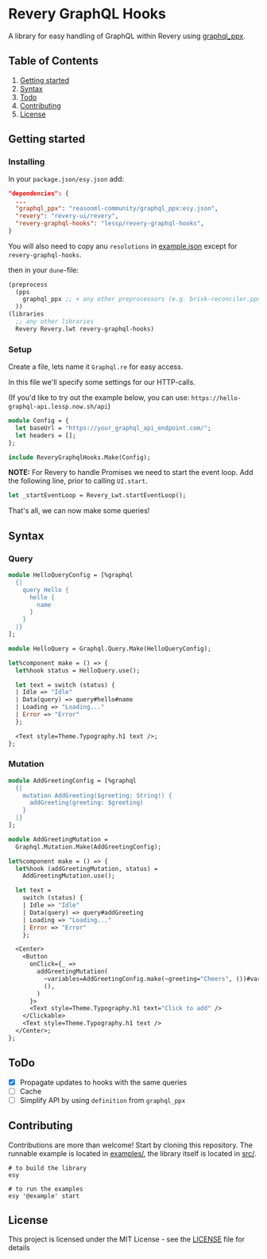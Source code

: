 # Revery GraphQL Hooks

A library for easy handling of GraphQL within Revery using [graphql_ppx](https://github.com/reasonml-community/graphql_ppx).

## Table of Contents

1. [Getting started](#getting-started)
2. [Syntax](#syntax)
3. [Todo](#todo)
4. [Contributing](#contributing)
5. [License](#license)

## Getting started

### Installing

In your `package.json/esy.json` add:

```json
"dependencies": {
  ...
  "graphql_ppx": "reasonml-community/graphql_ppx:esy.json",
  "revery": "revery-ui/revery",
  "revery-graphql-hooks": "lessp/revery-graphql-hooks",
}
```

You will also need to copy anu `resolutions` in [example.json](example.json) except for `revery-graphql-hooks`.

then in your `dune`-file:

```lisp
(preprocess
  (pps
    graphql_ppx ;; + any other preprocessors (e.g. brisk-reconciler.ppx) for Revery
  ))
(libraries
  ;; any other libraries
  Revery Revery.lwt revery-graphql-hooks)
```

### Setup

Create a file, lets name it `Graphql.re` for easy access.

In this file we'll specify some settings for our HTTP-calls.

(If you'd like to try out the example below, you can use: `https://hello-graphql-api.lessp.now.sh/api`)

```ocaml
module Config = {
  let baseUrl = "https://your_graphql_api_endpoint.com/";
  let headers = [];
};

include ReveryGraphqlHooks.Make(Config);
```

**NOTE:** For Revery to handle Promises we need to start the event loop. Add the following line, prior to calling `UI.start`.

```ocaml
let _startEventLoop = Revery_Lwt.startEventLoop();
```

That's all, we can now make some queries!

## Syntax

### Query

```ocaml
module HelloQueryConfig = [%graphql
  {|
    query Hello {
      hello {
        name
      }
    }
  |}
];

module HelloQuery = Graphql.Query.Make(HelloQueryConfig);

let%component make = () => {
  let%hook status = HelloQuery.use();

  let text = switch (status) {
  | Idle => "Idle"
  | Data(query) => query#hello#name
  | Loading => "Loading..."
  | Error => "Error"
  };

  <Text style=Theme.Typography.h1 text />;
};
```

### Mutation

```ocaml
module AddGreetingConfig = [%graphql
  {|
    mutation AddGreeting($greeting: String!) {
      addGreeting(greeting: $greeting)
    }
  |}
];

module AddGreetingMutation =
  Graphql.Mutation.Make(AddGreetingConfig);

let%component make = () => {
  let%hook (addGreetingMutation, status) =
    AddGreetingMutation.use();

  let text =
    switch (status) {
    | Idle => "Idle"
    | Data(query) => query#addGreeting
    | Loading => "Loading..."
    | Error => "Error"
    };

  <Center>
    <Button
      onClick={_ =>
        addGreetingMutation(
          ~variables=AddGreetingConfig.make(~greeting="Cheers", ())#variables,
          (),
        )
      }>
      <Text style=Theme.Typography.h1 text="Click to add" />
    </Clickable>
    <Text style=Theme.Typography.h1 text />
  </Center>;
};
```

## ToDo

- [x] Propagate updates to hooks with the same queries
- [ ] Cache
- [ ] Simplify API by using `definition` from `graphql_ppx`

## Contributing

Contributions are more than welcome! Start by cloning this repository. The runnable example is located in [examples/](examples/), the library itself is located in [src/](src/).

```
# to build the library
esy

# to run the examples
esy '@example' start
```

## License

This project is licensed under the MIT License - see the [LICENSE](./LICENSE) file for details
